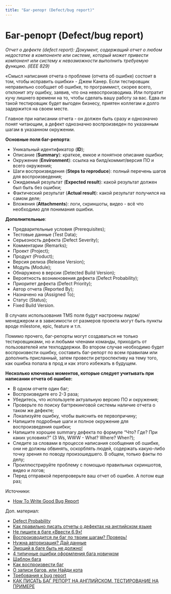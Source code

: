 ```yaml
---
title: "Баг-репорт (Defect/bug report)"
---
```


# Баг-репорт (Defect/bug report)

_Отчет о дефекте (defect report): Документ, содержащий отчет о любом недостатке в компоненте или системе, который может привести компонент или систему к невозможности выполнить требуемую функцию. (IEEE 829)_

«Смысл написания отчета о проблеме (отчета об ошибке) состоит в том, чтобы исправить ошибки» - Джем Канер. Если тестировщик неправильно сообщает об ошибке, то программист, скорее всего, отклонит эту ошибку, заявив, что она невоспроизводима. Или потратит кучу лишнего времени на то, чтобы сделать вашу работу за вас. Едва ли такой тестировщик будет выгоден бизнесу, приятен коллегам и долго задержится на своем месте.

Главное при написании отчета - он должен быть сразу и однозначно понят читающим, а дефект однозначно воспроизведен по указанным шагам в указанном окружении.

**Основные поля баг-репорта**:

* Уникальный идентификатор (**ID**);
* Описание (**Summary**): краткое, емкое и понятное описание ошибки;
* Окружение (**Environment**): ссылка на билд/коммит/версия ПО и всего окружения;
* Шаги воспроизведения (**Steps to reproduce**): полный перечень шагов для воспроизведения;
* Ожидаемый результат (**Expected result**): какой результат должен был быть без ошибки;
* Фактический результат (**Actual result**): какой результат получился на самом деле;
* Вложения (**Attachments**): логи, скриншоты, видео - всё что необходимо для понимания ошибки.

**Дополнительные**:

* Предварительные условия (Prerequisites);
* Тестовые данные (Test Data);
* Серьезность дефекта (Defect Severity);
* Комментарии (Remarks);
* Проект (Project);
* Продукт (Product);
* Версия релиза (Release Version);
* Модуль (Module);
* Обнаружено в версии (Detected Build Version);
* Вероятность возникновения дефекта (Defect Probability);
* Приоритет дефекта (Defect Priority);
* Автор отчета (Reported By);
* Назначено на (Assigned To);
* Статус (Status);
* Fixed Build Version.

В случаях использования TMS поля будут настроены лидом/менеджером и в зависимости от размеров проекта могут быть пункты вроде milestone, epic, feature и т.п.

Помимо прочего, баг-репорты могут создаваться не только тестировщиками, но и любыми членами команды, приходить от пользователей или техподдержки. Во втором случае необходимо будет воспроизвести ошибку, составить баг-репорт по всем правилам или дополнить присланный, затем провести ретроспективу на тему того, как ошибка попала в прод и как этого избежать в будущем.

**Несколько ключевых моментов, которые следует учитывать при написании отчета об ошибке:**

* В одном отчете один баг;
* Воспроизведите его 2-3 раза;
* Убедитесь, что используете актуальную версию ПО и окружения;
* Проверьте по поиску багтрекинговой системы наличие отчета о таком же дефекте;
* Локализуйте ошибку, чтобы выяснить ее первопричину;
* Напишите подробные шаги и полное окружение для воспроизведения ошибки;
* Напишите хорошее summary дефекта по формуле “Что? Где? При каких условиях?” (3 Ws, WWW - What? Where? When?);
* Следите за словами в процессе написания сообщения об ошибке, они не должны обвинять, оскорблять людей, содержать какую-либо точку зрения по поводу произошедшего. В общем, только факты по делу;
* Проиллюстрируйте проблему с помощью правильных скриншотов, видео и логов;
* Перед отправкой перепроверьте ваш отчет об ошибке. А потом еще раз;

Источники:

* [How To Write Good Bug Report](https://www.softwaretestingmaterial.com/write-good-bug-report/)

Доп. материал:

* [Defect Probability](https://softwaretestingfundamentals.com/defect-probability/)
* [Как правильно писать отчеты о дефектах на английском языке](https://www.youtube.com/watch?v=UEY5hGNPSvA)
* [Не пишите в баге «Ввести 6,9»!](https://okiseleva.blogspot.com/2016/06/69.html)
* [Воспроизводится ли баг по твоим шагам? Проверь!](https://okiseleva.blogspot.com/2019/07/blog-post\_28.html)
* [Нужна авторизация? Дай данные](https://okiseleva.blogspot.com/2019/09/blog-post\_2.html)
* [Эмоций в баге быть не должно!](https://okiseleva.blogspot.com/2019/01/blog-post\_13.html)
* [4 типичные ошибки оформления бага новичком](https://okiseleva.blogspot.com/2018/09/4.html)
* [Шаблон бага](http://okiseleva.blogspot.com/2015/05/blog-post\_25.html)
* [Как воспроизвести баг](https://www.youtube.com/watch?v=1NLd5cvaBAI)
* [О записи багов, или Найди кота](https://habr.com/ru/company/developersoft/blog/456132/)
* [Требования к bug report](https://medium.com/@Pneumothorax/bug-report-f2860a4f5455)
* [КАК ПИСАТЬ БАГ РЕПОРТ НА АНГЛИЙСКОМ. ТЕСТИРОВАНИЕ НА ПРИМЕРЕ](https://www.youtube.com/watch?v=8Uf\_Kdkuq5s)
